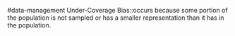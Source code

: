 #data-management 
Under-Coverage Bias::occurs because some portion of the population is not sampled or has a smaller representation than it has in the population.